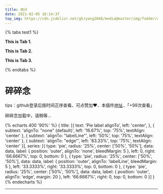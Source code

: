 ```yaml
---
title: 统计
date: 2021-02-05 16:14:37
top_img: https://cdn.jsdelivr.net/gh/yang2048/media@master/img/fodder/animals-731213_1280.jpg
---
```

<script crossorigin="anonymous" integrity="sha512-yYQ6yiWyEH1ciRFahncejaoLxqIQ0pWrG8WSA34dR+UJ9qx08U1fyIt7oGa8PVraTEfH9X+mCjpkuDv5zaCveA==" src="https://lib.baomitu.com/echarts/5.0.2/echarts.common.min.js"></script>

{% tabs test1 %}
<!-- tab -->
**This is Tab 1.**
<!-- endtab -->

<!-- tab -->
**This is Tab 2.**
<!-- endtab -->

<!-- tab -->
**This is Tab 3.**
<!-- endtab -->
{% endtabs %}

<div class = "text-center"><h1>碎碎念</h1></div><div class = "text-tips">

tips：github登录后按时间正序查看、可点赞加❤️、本插件[地址](https://github.com/removeif/gitalk)..<span id="busuanzi_container_page_pv">「<span id="busuanzi_value_page_pv">+99</span>次查看」</span></div>
<div id="comment-container1"><div class="text-tips">碎碎念加载中，请稍等...</div></div>

<script>
  var data = [{
      name: 'Apples',
      value: 70
  }, {
      name: 'Strawberries',
      value: 68
  }, {
      name: 'Bananas',
      value: 48
  }, {
      name: 'Oranges',
      value: 40
  }, {
      name: 'Pears',
      value: 32
  }, {
      name: 'Pineapples',
      value: 27
  }, {
      name: 'Grapes',
      value: 18
  }];
</script>
{% echarts 400 '90%' %}
{
    title: [{
        text: 'Pie label alignTo',
        left: 'center',
    }, {
        subtext: 'alignTo: "none" (default)',
        left: '16.67%',
        top: '75%',
        textAlign: 'center'
    }, {
        subtext: 'alignTo: "labelLine"',
        left: '50%',
        top: '75%',
        textAlign: 'center'
    }, {
        subtext: 'alignTo: "edge"',
        left: '83.33%',
        top: '75%',
        textAlign: 'center'
    }],
    series: [{
        type: 'pie',
        radius: '25%',
        center: ['50%', '50%'],
        data: data,
        label: {
            position: 'outer',
            alignTo: 'none',
            bleedMargin: 5
        },
        left: 0,
        right: '66.6667%',
        top: 0,
        bottom: 0
    }, {
        type: 'pie',
        radius: '25%',
        center: ['50%', '50%'],
        data: data,
        label: {
            position: 'outer',
            alignTo: 'labelLine',
            bleedMargin: 5
        },
        left: '33.3333%',
        right: '33.3333%',
        top: 0,
        bottom: 0
    }, {
        type: 'pie',
        radius: '25%',
        center: ['50%', '50%'],
        data: data,
        label: {
            position: 'outer',
            alignTo: 'edge',
            margin: 20
        },
        left: '66.6667%',
        right: 0,
        top: 0,
        bottom: 0
    }]
}
{% endecharts %}
<hr>

